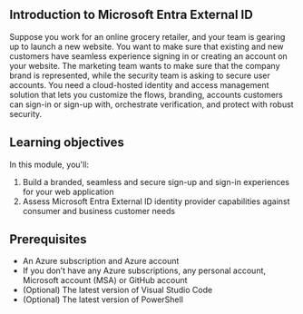 ## Introduction to Microsoft Entra External ID

Suppose you work for an online grocery retailer, and your team is gearing up to launch a new website. You want to make sure that existing and new customers have seamless experience signing in or creating an account on your website. The marketing team wants to make sure that the company brand is represented, while the security team is asking to secure user accounts. You need a cloud-hosted identity and access management solution that lets you customize the flows, branding, accounts customers can sign-in or sign-up with, orchestrate verification, and protect with robust security.

## Learning objectives

In this module, you'll:

1. Build a branded, seamless and secure sign-up and sign-in experiences for your web application
1. Assess Microsoft Entra External ID identity provider capabilities against consumer and business customer needs

## Prerequisites

* An Azure subscription and Azure account 
* If you don’t have any Azure subscriptions, any personal account, Microsoft account (MSA) or GitHub account
* (Optional) The latest version of Visual Studio Code
* (Optional) The latest version of PowerShell
